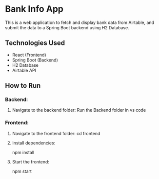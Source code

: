 # Bank Info App
This is a web application to fetch and display bank data from Airtable, and submit the data to a Spring Boot backend using H2 Database.

## Technologies Used
- React (Frontend)
- Spring Boot (Backend)
- H2 Database
- Airtable API

## How to Run
### Backend:
1. Navigate to the backend folder:
Run the Backend folder in vs code 

### Frontend:
1. Navigate to the frontend folder:
   cd frontend
   
2. Install dependencies:

   npm install

3. Start the frontend:
   
   npm start
   
